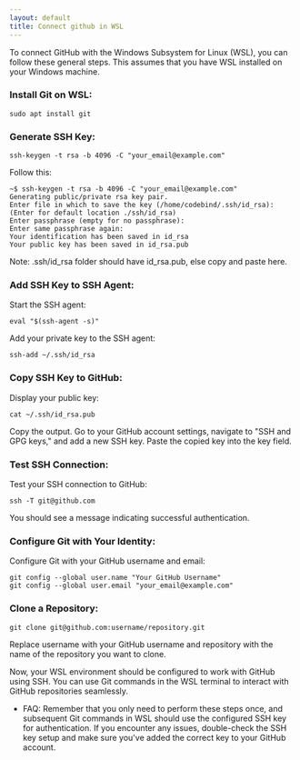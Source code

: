 ```yaml
---
layout: default
title: Connect github in WSL
---
```


To connect GitHub with the Windows Subsystem for Linux (WSL), you can follow these general steps. 
This assumes that you have WSL installed on your Windows machine.

### Install Git on WSL:
````
sudo apt install git
````

### Generate SSH Key:
````
ssh-keygen -t rsa -b 4096 -C "your_email@example.com"
````
Follow this:
````
~$ ssh-keygen -t rsa -b 4096 -C "your_email@example.com"
Generating public/private rsa key pair.
Enter file in which to save the key (/home/codebind/.ssh/id_rsa): (Enter for default location ./ssh/id_rsa)
Enter passphrase (empty for no passphrase): 
Enter same passphrase again: 
Your identification has been saved in id_rsa
Your public key has been saved in id_rsa.pub
````
  Note: .ssh/id_rsa folder should have id_rsa.pub, else copy and paste here.

### Add SSH Key to SSH Agent:

  Start the SSH agent: 
````
eval "$(ssh-agent -s)"
````
  Add your private key to the SSH agent: 
````
ssh-add ~/.ssh/id_rsa
````

### Copy SSH Key to GitHub:

  Display your public key: 
````
cat ~/.ssh/id_rsa.pub
````
  Copy the output.
  Go to your GitHub account settings, navigate to "SSH and GPG keys," and add a new SSH key. Paste the copied key into the key field.

### Test SSH Connection:

  Test your SSH connection to GitHub: 
````
ssh -T git@github.com
````
  You should see a message indicating successful authentication.

### Configure Git with Your Identity:

  Configure Git with your GitHub username and email:
````
git config --global user.name "Your GitHub Username"
git config --global user.email "your_email@example.com"
````

### Clone a Repository:
````
git clone git@github.com:username/repository.git
````

  Replace username with your GitHub username and repository with the name of the repository you want to clone.


Now, your WSL environment should be configured to work with GitHub using SSH. You can use Git commands in the WSL terminal to interact with GitHub repositories seamlessly.

- FAQ:
Remember that you only need to perform these steps once, and subsequent Git commands in WSL should use the configured SSH key for authentication. 
If you encounter any issues, double-check the SSH key setup and make sure you've added the correct key to your GitHub account.
